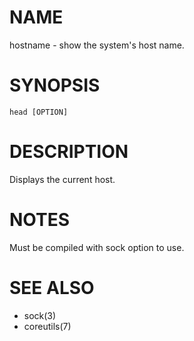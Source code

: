 # NAME
hostname - show the system's host name.

# SYNOPSIS

    head [OPTION]

# DESCRIPTION
Displays the current host.

# NOTES
Must be compiled with sock option to use.

# SEE ALSO
- sock(3)
- coreutils(7)
